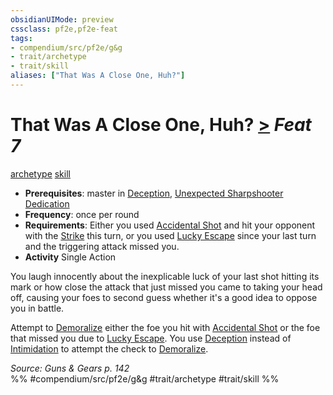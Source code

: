 ```yaml
---
obsidianUIMode: preview
cssclass: pf2e,pf2e-feat
tags:
- compendium/src/pf2e/g&g
- trait/archetype
- trait/skill
aliases: ["That Was A Close One, Huh?"]
---
```

# That Was A Close One, Huh?  [>](../../Rules/core-rulebook/chapter-9-playing-the-game.md#Actions "Single Action") *Feat 7*  
[archetype](../../Rules/traits/archetype.md)  [skill](../../Rules/traits/skill.md)  

- **Prerequisites**: master in [Deception](../skills.md#Deception), [Unexpected Sharpshooter Dedication](unexpected-sharpshooter-dedication-g-g.md)
- **Frequency**: once per round
- **Requirements**: Either you used [Accidental Shot](../../Rules/actions/accidental-shot-g-g.md) and hit your opponent with the [Strike](../../Rules/actions/strike.md) this turn, or you used [Lucky Escape](lucky-escape-g-g.md) since your last turn and the triggering attack missed you.
- **Activity** Single Action

You laugh innocently about the inexplicable luck of your last shot hitting its mark or how close the attack that just missed you came to taking your head off, causing your foes to second guess whether it's a good idea to oppose you in battle.

Attempt to [Demoralize](../../Rules/actions/demoralize.md) either the foe you hit with [Accidental Shot](../../Rules/actions/accidental-shot-g-g.md) or the foe that missed you due to [Lucky Escape](lucky-escape-g-g.md). You use [Deception](../skills.md#Deception) instead of [Intimidation](../skills.md#Intimidation) to attempt the check to [Demoralize](../../Rules/actions/demoralize.md).

*Source: Guns & Gears p. 142*  
%% #compendium/src/pf2e/g&g #trait/archetype #trait/skill %%